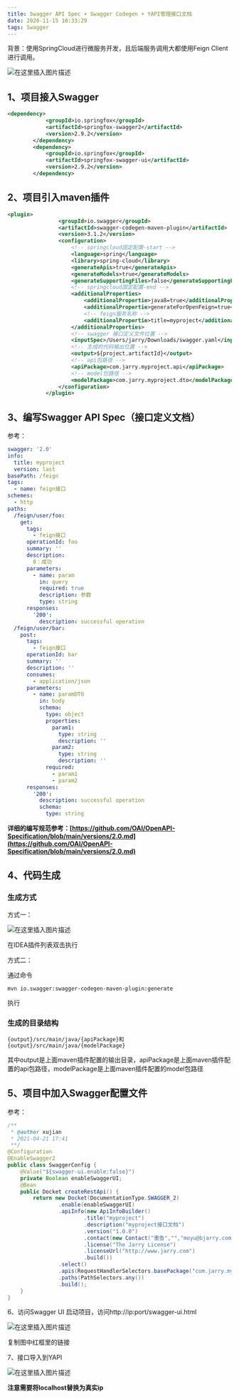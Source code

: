 ```yaml
---
title: Swagger API Spec + Swagger Codegen + YAPI管理接口文档
date: 2020-11-15 10:33:29
tags: Swagger
---
```

背景：使用SpringCloud进行微服务开发，且后端服务调用大都使用Feign Client进行调用。
<!-- more -->
![在这里插入图片描述](https://img-blog.csdnimg.cn/20210425111232757.png?x-oss-process=image/watermark,type_ZmFuZ3poZW5naGVpdGk,shadow_10,text_aHR0cHM6Ly9ibG9nLmNzZG4ubmV0L3FxXzE4NTE1MTU1,size_16,color_FFFFFF,t_70)

## 1、项目接入Swagger

```xml
<dependency>
            <groupId>io.springfox</groupId>
            <artifactId>springfox-swagger2</artifactId>
            <version>2.9.2</version>
        </dependency>
        <dependency>
            <groupId>io.springfox</groupId>
            <artifactId>springfox-swagger-ui</artifactId>
            <version>2.9.2</version>
        </dependency>
```

## 2、项目引入maven插件

```xml
<plugin>
                <groupId>io.swagger</groupId>
                <artifactId>swagger-codegen-maven-plugin</artifactId>
                <version>3.1.2</version>
                <configuration>
                    <!-- springcloud固定配置-start -->
                    <language>spring</language>
                    <library>spring-cloud</library>
                    <generateApis>true</generateApis>
                    <generateModels>true</generateModels>
                    <generateSupportingFiles>false</generateSupportingFiles>
                    <!-- springcloud固定配置-end -->
                    <additionalProperties>
                        <additionalPropertie>java8=true</additionalPropertie>
                        <additionalPropertie>generateForOpenFeign=true</additionalPropertie>
                        <!-- feign服务名称 -->
                        <additionalPropertie>title=myproject</additionalPropertie>
                    </additionalProperties>
                    <!-- swagger 接口定义文件位置 -->
                    <inputSpec>/Users/jarry/Downloads/swagger.yaml</inputSpec>
                    <!-- 生成的代码输出位置 -->
                    <output>${project.artifactId}</output>
                    <!-- api包路径 -->
                    <apiPackage>com.jarry.myproject.api</apiPackage>
                    <!-- model包路径 -->
                    <modelPackage>com.jarry.myproject.dto</modelPackage>
                </configuration>
            </plugin>
```
## 3、编写Swagger API Spec（接口定义文档）
参考：

```yaml
swagger: '2.0'
info:
  title: myproject
  version: last
basePath: /feign
tags:
  - name: feign接口
schemes:
  - http
paths:
  /feign/user/foo:
    get:
      tags:
        - feign接口
      operationId: foo
      summary: ''
      description:
        0：成功
      parameters:
        - name: param
          in: query
          required: true
          description: 参数
          type: string
      responses:
        '200':
          description: successful operation
  /feign/user/bar:
    post:
      tags:
        - feign接口
      operationId: bar
      summary: ''
      description: ''
      consumes:
        - application/json
      parameters:
        - name: paramDTO
          in: body
          schema:
            type: object
            properties:
              param1:
                type: string
                description: ''
              param2:
                type: string
                description: ''
            required:
              - param1
              - param2
      responses:
        '200':
          description: successful operation
          schema:
            type: string
```

**详细的编写规范参考：[https://github.com/OAI/OpenAPI-Specification/blob/main/versions/2.0.md](https://github.com/OAI/OpenAPI-Specification/blob/main/versions/2.0.md)**

## 4、代码生成
### 生成方式
方式一：

![在这里插入图片描述](https://img-blog.csdnimg.cn/20210425112140598.png)


在IDEA插件列表双击执行

方式二：

通过命令

`mvn io.swagger:swagger-codegen-maven-plugin:generate`

执行

### 生成的目录结构
`{output}/src/main/java/{apiPackage}和{output}/src/main/java/{modelPackage}`

其中output是上面maven插件配置的输出目录，apiPackage是上面maven插件配置的api包路径，modelPackage是上面maven插件配置的model包路径

## 5、项目中加入Swagger配置文件
参考：

```java
/**
 * @author xujian
 * 2021-04-21 17:41
 **/
@Configuration
@EnableSwagger2
public class SwaggerConfig {
    @Value("${swagger-ui.enable:false}")
    private Boolean enableSwaggerUI;
    @Bean
    public Docket createRestApi() {
        return new Docket(DocumentationType.SWAGGER_2)
                .enable(enableSwaggerUI)
                .apiInfo(new ApiInfoBuilder()
                        .title("myproject")
                        .description("myproject接口文档")
                        .version("1.0.0")
                        .contact(new Contact("墨鱼","","moyu@bjarry.com"))
                        .license("The Jarry License")
                        .licenseUrl("http://www.jarry.com")
                        .build())
                .select()
                .apis(RequestHandlerSelectors.basePackage("com.jarry.myproject.controller"))
                .paths(PathSelectors.any())
                .build();
    }
}
```

6、访问Swagger UI
启动项目，访问http://ip:port/swagger-ui.html

![在这里插入图片描述](https://img-blog.csdnimg.cn/20210425112224744.png?x-oss-process=image/watermark,type_ZmFuZ3poZW5naGVpdGk,shadow_10,text_aHR0cHM6Ly9ibG9nLmNzZG4ubmV0L3FxXzE4NTE1MTU1,size_16,color_FFFFFF,t_70)



复制图中红框里的链接

7、接口导入到YAPI

![在这里插入图片描述](https://img-blog.csdnimg.cn/20210425112029317.png?x-oss-process=image/watermark,type_ZmFuZ3poZW5naGVpdGk,shadow_10,text_aHR0cHM6Ly9ibG9nLmNzZG4ubmV0L3FxXzE4NTE1MTU1,size_16,color_FFFFFF,t_70)


**注意需要将localhost替换为真实ip**